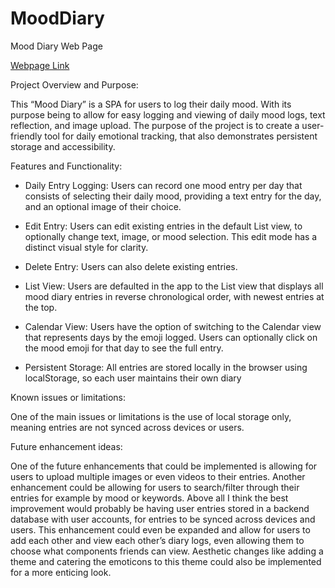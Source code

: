 # MoodDiary
Mood Diary Web Page

[Webpage Link](https://emi-mii.github.io/MoodDiary/)

Project Overview and Purpose:

This “Mood Diary” is a SPA for users to log their daily mood. With its purpose being to allow for easy logging and viewing of daily mood logs, text reflection, and image upload. The purpose of the project is to create a user-friendly tool for daily emotional tracking, that also demonstrates persistent storage and accessibility.


Features and Functionality:

- Daily Entry Logging: Users can record one mood entry per day that consists of selecting their daily mood, providing a text entry for the day, and an optional image of their choice.

- Edit Entry: Users can edit existing entries in the default List view, to optionally change text, image, or mood selection. This edit mode has a distinct visual style for clarity.

- Delete Entry: Users can also delete existing entries.

- List View: Users are defaulted in the app to the List view that displays all mood diary entries in reverse chronological order, with newest entries at the top.

- Calendar View: Users have the option of switching to the Calendar view that represents days by the emoji logged. Users can optionally click on the mood emoji for that day to see the full entry.

- Persistent Storage: All entries are stored locally in the browser using localStorage, so each user maintains their own diary


Known issues or limitations:

One of the main issues or limitations is the use of local storage only, meaning entries are not synced across devices or users.


Future enhancement ideas:

One of the future enhancements that could be implemented is allowing for users to upload multiple images or even videos to their entries. Another enhancement could be allowing for users to search/filter through their entries for example by mood or keywords. Above all I think the best improvement would probably be having user entries stored in a backend database with user accounts, for entries to be synced across devices and users. This enhancement could even be expanded and allow for users to add each other and view each other’s diary logs, even allowing them to choose what components friends can view. Aesthetic changes like adding a theme and catering the emoticons to this theme could also be implemented for a more enticing look.